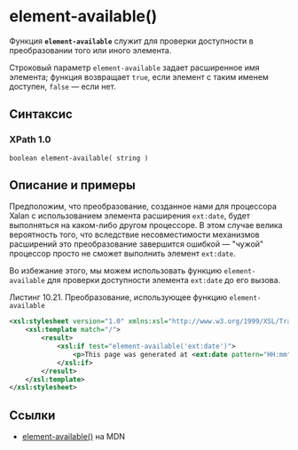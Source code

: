 # element-available()

Функция **`element-available`** служит для проверки доступности в преобразовании того или иного элемента.

Строковый параметр `element-available` задает расширенное имя элемента; функция возвращает `true`, если элемент с таким именем доступен, `false` — если нет.

## Синтаксис

### XPath 1.0

```
boolean element-available( string )
```

## Описание и примеры

Предположим, что преобразование, созданное нами для процессора Xalan с использованием элемента расширения `ext:date`, будет выполняться на каком-либо другом процессоре. В этом случае велика вероятность того, что вследствие несовместимости механизмов расширений это преобразование завершится ошибкой — "чужой" процессор просто не сможет выполнить элемент `ext:date`.

Во избежание этого, мы можем использовать функцию `element-available` для проверки доступности элемента `ext:date` до его вызова.

Листинг 10.21. Преобразование, использующее функцию `element-available`

```xml
<xsl:stylesheet version="1.0" xmlns:xsl="http://www.w3.org/1999/XSL/Transform" xmlns:ext="xalan://de.fzi.xslt.ext" extension-element-prefixes="ext">
    <xsl:template match="/">
        <result>
            <xsl:if test="element-available('ext:date')">
                <p>This page was generated at <ext:date pattern="HH:mm"/> on <ext:date pattern="dd/MM/yyyy"/>.</p>
            </xsl:if>
        </result>
    </xsl:template>
</xsl:stylesheet>
```

## Ссылки

- [element-available()](https://developer.mozilla.org/en-US/docs/Web/XPath/Functions/element-available) на MDN
